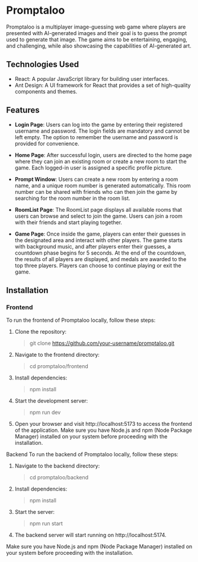 # Promptaloo

Promptaloo is a multiplayer image-guessing web game where players are presented with AI-generated images and their goal is to guess the prompt used to generate that image. The game aims to be entertaining, engaging, and challenging, while also showcasing the capabilities of AI-generated art.

## Technologies Used

- React: A popular JavaScript library for building user interfaces.
- Ant Design: A UI framework for React that provides a set of high-quality components and themes.

## Features

- **Login Page**: Users can log into the game by entering their registered username and password. The login fields are mandatory and cannot be left empty. The option to remember the username and password is provided for convenience.

- **Home Page**: After successful login, users are directed to the home page where they can join an existing room or create a new room to start the game. Each logged-in user is assigned a specific profile picture.

- **Prompt Window**: Users can create a new room by entering a room name, and a unique room number is generated automatically. This room number can be shared with friends who can then join the game by searching for the room number in the room list.

- **RoomList Page**: The RoomList page displays all available rooms that users can browse and select to join the game. Users can join a room with their friends and start playing together.

- **Game Page**: Once inside the game, players can enter their guesses in the designated area and interact with other players. The game starts with background music, and after players enter their guesses, a countdown phase begins for 5 seconds. At the end of the countdown, the results of all players are displayed, and medals are awarded to the top three players. Players can choose to continue playing or exit the game.

## Installation

### Frontend

To run the frontend of Promptaloo locally, follow these steps:

1. Clone the repository:
    >git clone https://github.com/your-username/promptaloo.git

2. Navigate to the frontend directory:

    >cd promptaloo/frontend

3. Install dependencies:

    >npm install

4. Start the development server:

    >npm run dev

5. Open your browser and visit http://localhost:5173 to access the frontend of the application.
Make sure you have Node.js and npm (Node Package Manager) installed on your system before proceeding with the installation.

Backend
To run the backend of Promptaloo locally, follow these steps:

1. Navigate to the backend directory:

    >cd promptaloo/backend

2. Install dependencies:

    >npm install

3. Start the server:

    >npm run start

4. The backend server will start running on http://localhost:5174.

Make sure you have Node.js and npm (Node Package Manager) installed on your system before proceeding with the installation.
